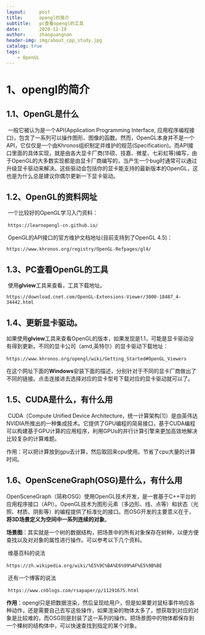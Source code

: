 ```yaml
---
layout:     post
title:      opengl的简介
subtitle:   pc查看opengl的工具
date:       2020-12-19
author:     zhaoguangnan
header-img: img/about_cpp_study.jpg
catalog: true
tags:
    - OpenGL
---
```


# 1、opengl的简介

## 1.1、OpenGL是什么

​	一般它被认为是一个API(Application Programming Interface, 应用程序编程接口)，包含了一系列可以操作图形、图像的函数。然而，OpenGL本身并不是一个API，它仅仅是一个由Khronos组织制定并维护的规范(Specification)。而API接口里面的具体实现，就是由各大显卡厂商(华硕、技嘉、微星、七彩虹等)编写，由于OpenGL的大多数实现都是由显卡厂商编写的，当产生一个bug时通常可以通过升级显卡驱动来解决。这些驱动会包括你的显卡能支持的最新版本的OpenGL，这也是为什么总是建议你偶尔更新一下显卡驱动。

##  1.2、OpenGL的资料网址

​	一个比较好的OpenGL学习入门资料：

​	`https://learnopengl-cn.github.io/`

​	OpenGL的API接口的官方维护文档地址(目前支持到了OpenGL 4.5)：

   `https://www.khronos.org/registry/OpenGL-Refpages/gl4/`

## 1.3、PC查看OpenGL的工具

​	使用**glview**工具来查看，工具下载地址。

`https://download.cnet.com/OpenGL-Extensions-Viewer/3000-18487_4-34442.html`

## 1.4、更新显卡驱动。

​	如果使用**glview**工具来查看OpenGL的版本，如果发现是1.1，可能是显卡驱动没有得到更新。不同的显卡公司（amd,英特尔）的显卡驱动下载地址：

​	`https://www.khronos.org/opengl/wiki/Getting_Started#OpenGL_Viewers`

​	在这个网址下面的**Windows**安装下面的描述，分别针对于不同的显卡厂商做出了不同的链接。点击连接进去选择对应的显卡型号下载对应的显卡驱动就可以了。

## 1.5、CUDA是什么，有什么用

​	CUDA（Compute Unified Device Architecture，统一计算架构[1]）是由英伟达NVIDIA所推出的一种集成技术。它提供了GPU编程的简易接口，基于CUDA编程可以构建基于GPU计算的应用程序，利用GPUs的并行计算引擎来更加高效地解决比较复杂的计算难题。

​	作用：可以把计算放到gpu去计算，然后取回来cpu使用。节省了cpu大量的计算时间。

## 1.6、OpenSceneGraph(OSG)是什么，有什么用

​	OpenSceneGraph（简称OSG）使用OpenGL技术开发，是一套基于C++平台的应用程序接口（API）。OpenGL技术为图形元素（多边形、线、点等）和状态（光照、材质、阴影等）的编程提供了标准化的接口。而OSG开发的主要意义在于，**将3D场景定义为空间中一系列连续的对象**。

​	**场景图**：其实就是一个树的数据结构，把场景中的所有对象保存在树种，以便方便查找以及对对象的属性进行操作。可以参考以下几个资料。

​	维基百科的说法

​	`https://zh.wikipedia.org/wiki/%E5%9C%BA%E6%99%AF%E5%9B%BE`

​	还有一个博客的说法

​	`https://www.cnblogs.com/rsapaper/p/11291675.html`

​	**作用**：opengl只是把数据渲染，然后呈现给用户，但是如果要对鼠标事件响应各种动作，还是需要自己去写这些操作，如果渲染的物体太多了，想获取到对应的对象是比较难的，而OSG则是封装了这一系列的操作。把场景图中的物体都保存到一个棵树的结构体中，可以快速查找到指定的某个对象。


